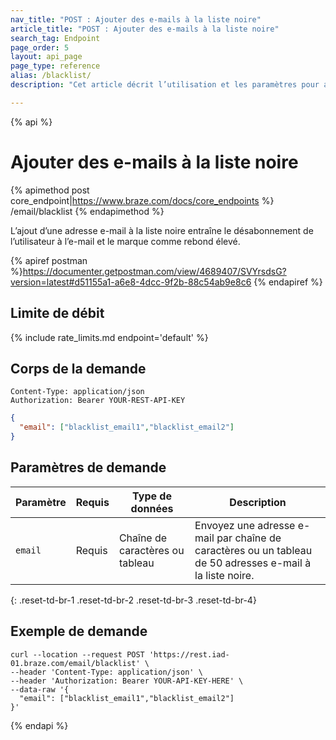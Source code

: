 ```yaml
---
nav_title: "POST : Ajouter des e-mails à la liste noire"
article_title: "POST : Ajouter des e-mails à la liste noire"
search_tag: Endpoint
page_order: 5
layout: api_page
page_type: reference
alias: /blacklist/
description: "Cet article décrit l’utilisation et les paramètres pour ajouter à la liste noire des adresses e-mail d’utilisateur à l’aide de l’endpoint Braze Post Ajouter des e-mails à la liste noire."

---
```

{% api %}
# Ajouter des e-mails à la liste noire
{% apimethod post core_endpoint|https://www.braze.com/docs/core_endpoints %} 
/email/blacklist
{% endapimethod %}

L’ajout d’une adresse e-mail à la liste noire entraîne le désabonnement de l’utilisateur à l’e-mail et le marque comme rebond élevé.

{% apiref postman %}https://documenter.getpostman.com/view/4689407/SVYrsdsG?version=latest#d51155a1-a6e8-4dcc-9f2b-88c54ab9e8c6 {% endapiref %}

## Limite de débit

{% include rate_limits.md endpoint='default' %}

## Corps de la demande

```
Content-Type: application/json
Authorization: Bearer YOUR-REST-API-KEY
```

```json
{
  "email": ["blacklist_email1","blacklist_email2"]
}
```

## Paramètres de demande

| Paramètre | Requis | Type de données | Description |
| -----------|----------| --------|------- |
| `email` | Requis | Chaîne de caractères ou tableau | Envoyez une adresse e-mail par chaîne de caractères ou un tableau de 50 adresses e-mail à la liste noire. |
{: .reset-td-br-1 .reset-td-br-2 .reset-td-br-3  .reset-td-br-4}

## Exemple de demande
```
curl --location --request POST 'https://rest.iad-01.braze.com/email/blacklist' \
--header 'Content-Type: application/json' \
--header 'Authorization: Bearer YOUR-API-KEY-HERE' \
--data-raw '{
  "email": ["blacklist_email1","blacklist_email2"]
}'
```

{% endapi %}


